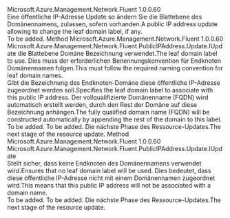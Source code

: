 <Type Name="IWithLeafDomainLabel" FullName="Microsoft.Azure.Management.Network.Fluent.PublicIPAddress.Update.IWithLeafDomainLabel">
  <TypeSignature Language="C#" Value="public interface IWithLeafDomainLabel" />
  <TypeSignature Language="ILAsm" Value=".class public interface auto ansi abstract IWithLeafDomainLabel" />
  <TypeSignature Language="DocId" Value="T:Microsoft.Azure.Management.Network.Fluent.PublicIPAddress.Update.IWithLeafDomainLabel" />
  <TypeSignature Language="VB.NET" Value="Public Interface IWithLeafDomainLabel" />
  <TypeSignature Language="F#" Value="type IWithLeafDomainLabel = interface" />
  <AssemblyInfo>
    <AssemblyName>Microsoft.Azure.Management.Network.Fluent</AssemblyName>
    <AssemblyVersion>1.0.0.60</AssemblyVersion>
  </AssemblyInfo>
  <Interfaces />
  <Docs>
    <summary>
            <span data-ttu-id="64521-101">Eine öffentliche IP-Adresse Update so ändern Sie die Blattebene des Domänennamens, zulassen, sofern vorhanden.</span><span class="sxs-lookup"><span data-stu-id="64521-101">A public IP address update allowing to change the leaf domain label, if any.</span></span>
            </summary>
    <remarks>To be added.</remarks>
  </Docs>
  <Members>
    <Member MemberName="WithLeafDomainLabel">
      <MemberSignature Language="C#" Value="public Microsoft.Azure.Management.Network.Fluent.PublicIPAddress.Update.IUpdate WithLeafDomainLabel (string dnsName);" />
      <MemberSignature Language="ILAsm" Value=".method public hidebysig newslot virtual instance class Microsoft.Azure.Management.Network.Fluent.PublicIPAddress.Update.IUpdate WithLeafDomainLabel(string dnsName) cil managed" />
      <MemberSignature Language="DocId" Value="M:Microsoft.Azure.Management.Network.Fluent.PublicIPAddress.Update.IWithLeafDomainLabel.WithLeafDomainLabel(System.String)" />
      <MemberSignature Language="VB.NET" Value="Public Function WithLeafDomainLabel (dnsName As String) As IUpdate" />
      <MemberSignature Language="F#" Value="abstract member WithLeafDomainLabel : string -&gt; Microsoft.Azure.Management.Network.Fluent.PublicIPAddress.Update.IUpdate" Usage="iWithLeafDomainLabel.WithLeafDomainLabel dnsName" />
      <MemberType>Method</MemberType>
      <AssemblyInfo>
        <AssemblyName>Microsoft.Azure.Management.Network.Fluent</AssemblyName>
        <AssemblyVersion>1.0.0.60</AssemblyVersion>
      </AssemblyInfo>
      <ReturnValue>
        <ReturnType>Microsoft.Azure.Management.Network.Fluent.PublicIPAddress.Update.IUpdate</ReturnType>
      </ReturnValue>
      <Parameters>
        <Parameter Name="dnsName" Type="System.String" />
      </Parameters>
      <Docs>
        <param name="dnsName"><span data-ttu-id="64521-102">die Blattebene Domäne Bezeichnung verwendet.</span><span class="sxs-lookup"><span data-stu-id="64521-102">The leaf domain label to use.</span></span> <span data-ttu-id="64521-103">Dies muss der erforderlichen Benennungskonvention für Endknoten Domänennamen folgen.</span><span class="sxs-lookup"><span data-stu-id="64521-103">This must follow the required naming convention for leaf domain names.</span></span></param>
        <summary>
            <span data-ttu-id="64521-104">Gibt die Bezeichnung des Endknoten-Domäne diese öffentliche IP-Adresse zugeordnet werden soll.</span><span class="sxs-lookup"><span data-stu-id="64521-104">Specifies the leaf domain label to associate with this public IP address.</span></span>
            <span data-ttu-id="64521-105">Der vollqualifizierte Domänenname (FQDN) wird automatisch erstellt werden, durch den Rest der Domäne auf diese Bezeichnung anhängen.</span><span class="sxs-lookup"><span data-stu-id="64521-105">The fully qualified domain name (FQDN) will be constructed automatically by appending the rest of the domain to this label.</span></span>
            </summary>
        <returns>To be added.</returns>
        <remarks>To be added.</remarks>
        <return><span data-ttu-id="64521-106">Die nächste Phase des Ressource-Updates.</span><span class="sxs-lookup"><span data-stu-id="64521-106">The next stage of the resource update.</span></span></return>
      </Docs>
    </Member>
    <Member MemberName="WithoutLeafDomainLabel">
      <MemberSignature Language="C#" Value="public Microsoft.Azure.Management.Network.Fluent.PublicIPAddress.Update.IUpdate WithoutLeafDomainLabel ();" />
      <MemberSignature Language="ILAsm" Value=".method public hidebysig newslot virtual instance class Microsoft.Azure.Management.Network.Fluent.PublicIPAddress.Update.IUpdate WithoutLeafDomainLabel() cil managed" />
      <MemberSignature Language="DocId" Value="M:Microsoft.Azure.Management.Network.Fluent.PublicIPAddress.Update.IWithLeafDomainLabel.WithoutLeafDomainLabel" />
      <MemberSignature Language="VB.NET" Value="Public Function WithoutLeafDomainLabel () As IUpdate" />
      <MemberSignature Language="F#" Value="abstract member WithoutLeafDomainLabel : unit -&gt; Microsoft.Azure.Management.Network.Fluent.PublicIPAddress.Update.IUpdate" Usage="iWithLeafDomainLabel.WithoutLeafDomainLabel " />
      <MemberType>Method</MemberType>
      <AssemblyInfo>
        <AssemblyName>Microsoft.Azure.Management.Network.Fluent</AssemblyName>
        <AssemblyVersion>1.0.0.60</AssemblyVersion>
      </AssemblyInfo>
      <ReturnValue>
        <ReturnType>Microsoft.Azure.Management.Network.Fluent.PublicIPAddress.Update.IUpdate</ReturnType>
      </ReturnValue>
      <Parameters />
      <Docs>
        <summary>
            <span data-ttu-id="64521-107">Stellt sicher, dass keine Endknoten des Domänennamens verwendet wird.</span><span class="sxs-lookup"><span data-stu-id="64521-107">Ensures that no leaf domain label will be used.</span></span>
            <span data-ttu-id="64521-108">Dies bedeutet, dass diese öffentliche IP-Adresse nicht mit einem Domänennamen zugeordnet wird.</span><span class="sxs-lookup"><span data-stu-id="64521-108">This means that this public IP address will not be associated with a domain name.</span></span>
            </summary>
        <returns>To be added.</returns>
        <remarks>To be added.</remarks>
        <return><span data-ttu-id="64521-109">Die nächste Phase des Ressource-Updates.</span><span class="sxs-lookup"><span data-stu-id="64521-109">The next stage of the resource update.</span></span></return>
      </Docs>
    </Member>
  </Members>
</Type>